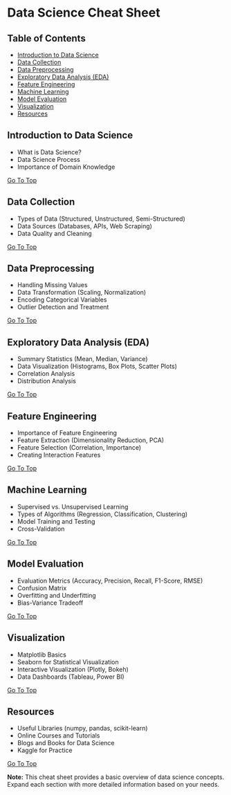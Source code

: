# Data Science Cheat Sheet

## Table of Contents
- [Introduction to Data Science](#introduction-to-data-science)
- [Data Collection](#data-collection)
- [Data Preprocessing](#data-preprocessing)
- [Exploratory Data Analysis (EDA)](#exploratory-data-analysis)
- [Feature Engineering](#feature-engineering)
- [Machine Learning](#machine-learning)
- [Model Evaluation](#model-evaluation)
- [Visualization](#visualization)
- [Resources](#resources)

## Introduction to Data Science
- What is Data Science?
- Data Science Process
- Importance of Domain Knowledge

[Go To Top](#table-of-contents)

## Data Collection
- Types of Data (Structured, Unstructured, Semi-Structured)
- Data Sources (Databases, APIs, Web Scraping)
- Data Quality and Cleaning

[Go To Top](#table-of-contents)

## Data Preprocessing
- Handling Missing Values
- Data Transformation (Scaling, Normalization)
- Encoding Categorical Variables
- Outlier Detection and Treatment

[Go To Top](#table-of-contents)

## Exploratory Data Analysis (EDA)
- Summary Statistics (Mean, Median, Variance)
- Data Visualization (Histograms, Box Plots, Scatter Plots)
- Correlation Analysis
- Distribution Analysis

[Go To Top](#table-of-contents)

## Feature Engineering
- Importance of Feature Engineering
- Feature Extraction (Dimensionality Reduction, PCA)
- Feature Selection (Correlation, Importance)
- Creating Interaction Features

[Go To Top](#table-of-contents)

## Machine Learning
- Supervised vs. Unsupervised Learning
- Types of Algorithms (Regression, Classification, Clustering)
- Model Training and Testing
- Cross-Validation

[Go To Top](#table-of-contents)

## Model Evaluation
- Evaluation Metrics (Accuracy, Precision, Recall, F1-Score, RMSE)
- Confusion Matrix
- Overfitting and Underfitting
- Bias-Variance Tradeoff

[Go To Top](#table-of-contents)

## Visualization
- Matplotlib Basics
- Seaborn for Statistical Visualization
- Interactive Visualization (Plotly, Bokeh)
- Data Dashboards (Tableau, Power BI)

[Go To Top](#table-of-contents)

## Resources
- Useful Libraries (numpy, pandas, scikit-learn)
- Online Courses and Tutorials
- Blogs and Books for Data Science
- Kaggle for Practice

[Go To Top](#table-of-contents)


**Note:** This cheat sheet provides a basic overview of data science concepts. Expand each section with more detailed information based on your needs.

